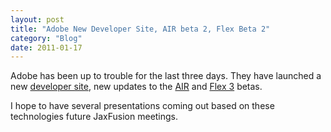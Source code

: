 ```yaml
---
layout: post
title: "Adobe New Developer Site, AIR beta 2, Flex Beta 2"
category: "Blog"
date: 2011-01-17
---
```



Adobe has been up to trouble for the last three days. They have launched a new [developer site](http://developer.adobe.com), new updates to the [AIR](http://www.adobe.com/devnet/logged_in/mchambers_air_beta.html) and [Flex 3](http://labs.adobe.com/technologies/flex/) betas.

I hope to have several presentations coming out based on these technologies future JaxFusion meetings.